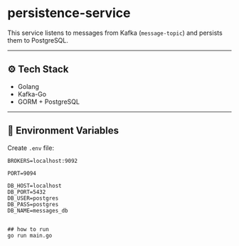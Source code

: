 # persistence-service

This service listens to messages from Kafka (`message-topic`) and persists them to PostgreSQL.

---

## ⚙️ Tech Stack

- Golang
- Kafka-Go
- GORM + PostgreSQL

---

## 📂 Environment Variables

Create `.env` file:

```env
BROKERS=localhost:9092

PORT=9094

DB_HOST=localhost
DB_PORT=5432
DB_USER=postgres
DB_PASS=postgres
DB_NAME=messages_db


## how to run 
go run main.go
